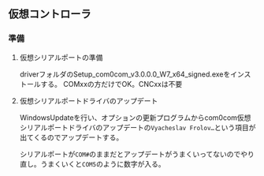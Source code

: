 ## 仮想コントローラ

### 準備

1. 仮想シリアルポートの準備

   driverフォルダのSetup_com0com_v3.0.0.0_W7_x64_signed.exeをインストールする。
   COMxxの方だけでOK。CNCxxは不要

1. 仮想シリアルポートドライバのアップデート

   WindowsUpdateを行い、オプションの更新プログラムからcom0com仮想シリアルポートドライバのアップデートの`Vyacheslav Frolov…`という項目が出てくるのでアップデートする。

   シリアルポートが`COM#`のままだとアップデートがうまくいってないのでやり直し。うまくいくと`COM5`のように数字が入る。
